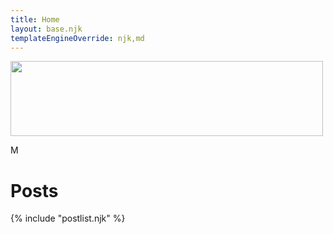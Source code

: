 ```yaml
---
title: Home
layout: base.njk
templateEngineOverride: njk,md
---
```


<img src="https://r1.denr.gov.ph/images/2023/GAD/tumblr_0dbb0682c703c1b511903012b1a403d4_07a23dc7_500.gif" height="120px" width="500px">

M

# Posts  

{% include "postlist.njk" %}